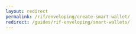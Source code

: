```yaml
---
layout: redirect
permalink: /rif/enveloping/create-smart-wallet/
redirect: /guides/rif-enveloping/smart-wallets/
---
```

